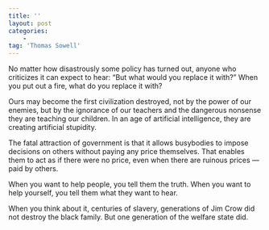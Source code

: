```yaml
---
title: ''
layout: post
categories:
    -
tag: 'Thomas Sowell'
---
```


No matter how disastrously some policy has turned out, anyone who criticizes it can expect to hear: “But what would you replace it with?” When you put out a fire, what do you replace it with?

Ours may become the first civilization destroyed, not by the power of our enemies, but by the ignorance of our teachers and the dangerous nonsense they are teaching our children. In an age of artificial intelligence, they are creating artificial stupidity.

The fatal attraction of government is that it allows busybodies to impose decisions on others without paying any price themselves. That enables them to act as if there were no price, even when there are ruinous prices — paid by others.

When you want to help people, you tell them the truth. When you want to help yourself, you tell them what they want to hear.

When you think about it, centuries of slavery, generations of Jim Crow did not destroy the black family. But one generation of the welfare state did.
